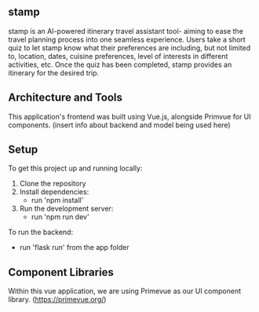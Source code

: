 ## stamp

stamp is an AI-powered itinerary travel assistant tool- aiming to ease the travel planning process into one seamless experience. Users take a short quiz to let stamp know what their preferences are including, but not limited to, location, dates, cuisine preferences, level of interests in different activities, etc. Once 
the quiz has been completed, stamp provides an itinerary for the desired trip. 

## Architecture and Tools
This application's frontend was built using Vue.js, alongside Primvue for UI components. (insert info about backend and model being used here)

## Setup
To get this project up and running locally: 
1. Clone the repository
2. Install dependencies:
   - run 'npm install'
3. Run the development server:
   - run 'npm run dev'

To run the backend: 
- run 'flask run' from the app folder

## Component Libraries
Within this vue application, we are using Primevue as our UI component library. (https://primevue.org/) 
